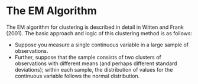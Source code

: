 The EM Algorithm
====================================================
The EM algorithm for clustering is described in detail in Witten and Frank (2001). 
The basic approach and logic of this clustering method is as follows: 
- Suppose you measure a single continuous variable in a large sample of observations. 
- Further, suppose that the sample consists of two clusters of observations with different means (and perhaps different standard deviations); within each sample, the distribution of values for the continuous variable follows the normal distribution. 

